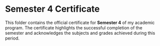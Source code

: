 # Semester 4 Certificate

This folder contains the official certificate for **Semester 4** of my academic program. The certificate highlights the successful completion of the semester and acknowledges the subjects and grades achieved during this period.
